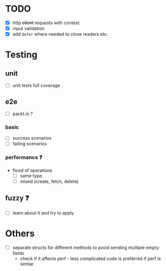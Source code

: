 # TODO
- [x] http ~~client~~ requests with context
- [x] input validation
- [x] add `defer` where needed to close readers etc.
# Testing
## unit
- [ ] unit tests full coverage
## e2e
- [ ] packt.io ?
### basic
- [ ] success scenarios
- [ ] failing scenarios
### performance ❓
- flood of operations
  - [ ] same type
  - [ ] mixed (create, fetch, delete)
## fuzzy ❓
- [ ] learn about it and try to apply

# Others
- [ ] separate structs for different methods to avoid sending multiple empty fields
  - check if it affects perf - less complicated code is preferred if perf is simliar
